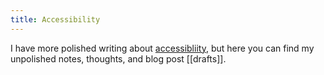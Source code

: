 ```yaml
---
title: Accessibility
---
```


I have more polished writing about [accessibliity](/accessibility), but here you can find my unpolished notes, thoughts, and blog post [[drafts]].
